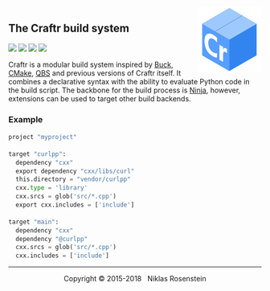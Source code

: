 <img align="right" src=".assets/craftr-logo.png">

## The Craftr build system

<a href="https://opensource.org/licenses/MIT"><img src="https://img.shields.io/badge/license-MIT-yellow.svg?style=flat-square"></a>
<img src="https://img.shields.io/badge/version-3.0.0--dev-blue.svg?style=flat-square"/>
<a href="https://travis-ci.org/craftr-build/craftr"><img src="https://travis-ci.org/craftr-build/craftr.svg?branch=master"></a>
<a href="https://ci.appveyor.com/project/NiklasRosenstein/craftr"><img src="https://ci.appveyor.com/api/projects/status/6v01441cdq0s7mik?svg=true"></a>

Craftr is a modular build system inspired by [Buck], [CMake], [QBS] and
previous versions of Craftr itself. It combines a declarative syntax
with the ability to evaluate Python code in the build script. The backbone
for the build process is [Ninja], however, extensions can be used to target
other build backends.

  [Buck]: https://buckbuild.com/
  [CMake]: https://cmake.org/
  [QBS]: https://bugreports.qt.io/projects/QBS/summary
  [Ninja]: https://github.com/ninja-build/ninja.git

### Example

```python
project "myproject"

target "curlpp":
  dependency "cxx"
  export dependency "cxx/libs/curl"
  this.directory = "vendor/curlpp"
  cxx.type = 'library'
  cxx.srcs = glob('src/*.cpp')
  export cxx.includes = ['include']

target "main":
  dependency "cxx"
  dependency "@curlpp"
  cxx.srcs = glob('src/*.cpp')
  cxx.includes = ['include']
```

---

<p align="center">Copyright &copy; 2015-2018 &nbsp; Niklas Rosenstein</p>
